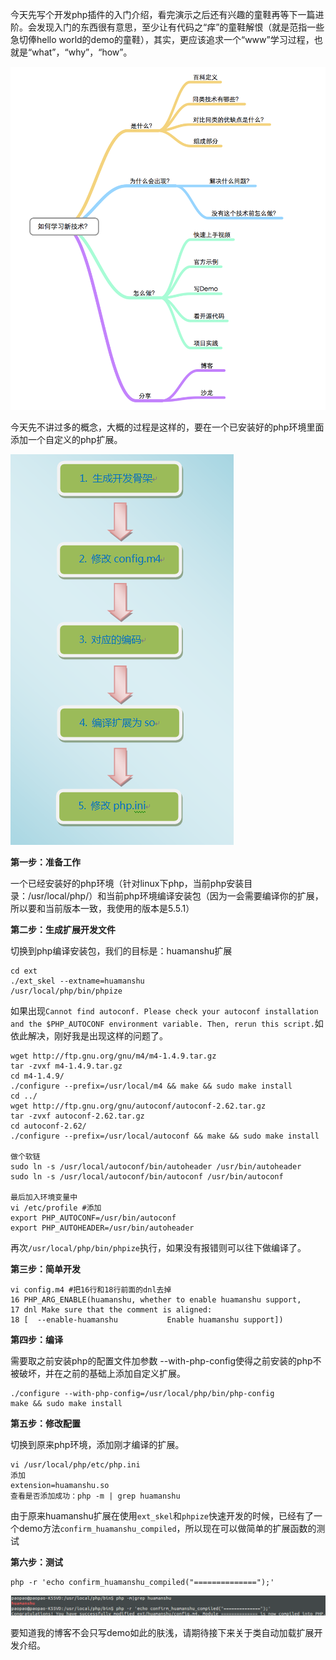 <!---title:不如，我们也来写php扩展？-->
<!---keywords:php插件,php插件入门-->

今天先写个开发php插件的入门介绍，看完演示之后还有兴趣的童鞋再等下一篇进阶。会发现入门的东西很有意思，至少让有代码之“痒”的童鞋解恨（就是范指一些急切俸hello world的demo的童鞋），其实，更应该追求一个“www”学习过程，也就是“what”，“why”，“how”。

![怎样快速学习一门新技术](/static/images/upload/20140602120759-54.png)

今天先不讲过多的概念，大概的过程是这样的，要在一个已安装好的php环境里面添加一个自定义的php扩展。

![开发流程](/static/images/upload/20140424154822-27.png)

**第一步：准备工作**

一个已经安装好的php环境（针对linux下php，当前php安装目录：/usr/local/php/）和当前php环境编译安装包（因为一会需要编译你的扩展，所以要和当前版本一致，我使用的版本是5.5.1）

**第二步：生成扩展开发文件**

切换到php编译安装包，我们的目标是：huamanshu扩展 

	cd ext
	./ext_skel --extname=huamanshu
	/usr/local/php/bin/phpize

如果出现`Cannot find autoconf. Please check your autoconf installation and the $PHP_AUTOCONF environment variable. Then, rerun this script.`如依此解决，刚好我是出现这样的问题了。

    wget http://ftp.gnu.org/gnu/m4/m4-1.4.9.tar.gz  
    tar -zvxf m4-1.4.9.tar.gz  
    cd m4-1.4.9/  
    ./configure --prefix=/usr/local/m4 && make && sudo make install  
    cd ../  
    wget http://ftp.gnu.org/gnu/autoconf/autoconf-2.62.tar.gz  
    tar -zvxf autoconf-2.62.tar.gz  
    cd autoconf-2.62/  
    ./configure --prefix=/usr/local/autoconf && make && sudo make install  
      
    做个软链  
    sudo ln -s /usr/local/autoconf/bin/autoheader /usr/bin/autoheader  
    sudo ln -s /usr/local/autoconf/bin/autoconf /usr/bin/autoconf  
      
    最后加入环境变量中  
    vi /etc/profile #添加  
    export PHP_AUTOCONF=/usr/bin/autoconf  
    export PHP_AUTOHEADER=/usr/bin/autoheader  
 
再次`/usr/local/php/bin/phpize`执行，如果没有报错则可以往下做编译了。
     
**第三步：简单开发**

	vi config.m4 #把16行和18行前面的dnl去掉
	16 PHP_ARG_ENABLE(huamanshu, whether to enable huamanshu support,
	17 dnl Make sure that the comment is aligned:
	18 [  --enable-huamanshu           Enable huamanshu support])


**第四步：编译**

需要取之前安装php的配置文件加参数 --with-php-config使得之前安装的php不被破坏，并在之前的基础上添加自定义扩展。

	./configure --with-php-config=/usr/local/php/bin/php-config
	make && sudo make install

**第五步：修改配置**

 切换到原来php环境，添加刚才编译的扩展。

	vi /usr/local/php/etc/php.ini 
	添加
	extension=huamanshu.so
	查看是否添加成功：php -m | grep huamanshu

由于原来huamanshu扩展在使用`ext_skel`和`phpize`快速开发的时候，已经有了一个demo方法`confirm_huamanshu_compiled`，所以现在可以做简单的扩展函数的测试

**第六步：测试**

	php -r 'echo confirm_huamanshu_compiled("==============");'

![测试demo](/static/images/upload/20140424115936-91.png)

要知道我的博客不会只写demo如此的肤浅，请期待接下来关于类自动加载扩展开发介绍。
